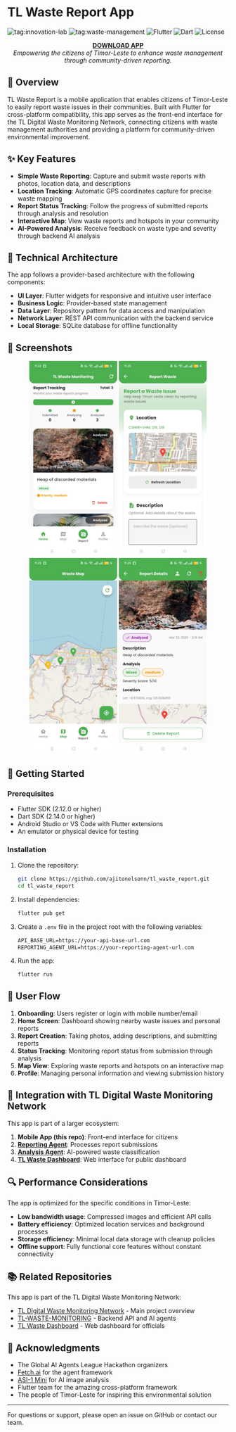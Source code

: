 # TL Waste Report App

![tag:innovation-lab](https://img.shields.io/badge/innovation--lab-3D8BD3)
![tag:waste-management](https://img.shields.io/badge/waste--management-4CAF50)
![Flutter](https://img.shields.io/badge/Flutter-02569B?style=flat&logo=flutter&logoColor=white)
![Dart](https://img.shields.io/badge/Dart-0175C2?style=flat&logo=dart&logoColor=white)
![License](https://img.shields.io/badge/License-MIT-blue.svg)


<p align="center">
  <a href="https://drive.google.com/drive/folders/1O2CP7oY6aVZOTpRaTXd6RO8T1DjITV4p?usp=sharing"><b>DOWNLOAD APP</b></a>  
  <br>  
  <i>Empowering the citizens of Timor-Leste to enhance waste management through community-driven reporting.</i>  
</p>


## 📱 Overview

TL Waste Report is a mobile application that enables citizens of Timor-Leste to easily report waste issues in their communities. Built with Flutter for cross-platform compatibility, this app serves as the front-end interface for the TL Digital Waste Monitoring Network, connecting citizens with waste management authorities and providing a platform for community-driven environmental improvement.

## ✨ Key Features

- **Simple Waste Reporting**: Capture and submit waste reports with photos, location data, and descriptions
- **Location Tracking**: Automatic GPS coordinates capture for precise waste mapping
- **Report Status Tracking**: Follow the progress of submitted reports through analysis and resolution
- **Interactive Map**: View waste reports and hotspots in your community
- **AI-Powered Analysis**: Receive feedback on waste type and severity through backend AI analysis


## 🔧 Technical Architecture

The app follows a provider-based architecture with the following components:

- **UI Layer**: Flutter widgets for responsive and intuitive user interface
- **Business Logic**: Provider-based state management
- **Data Layer**: Repository pattern for data access and manipulation
- **Network Layer**: REST API communication with the backend service
- **Local Storage**: SQLite database for offline functionality

## 📸 Screenshots

<p align="center">
  <img src="assets/screenshots/home_screen.jpeg" width="200" alt="Home Screen"/>
  <img src="assets/screenshots/report_screen.jpeg" width="200" alt="Report Screen"/>
  <img src="assets/screenshots/map_view.jpeg" width="200" alt="Map View"/>
  <img src="assets/screenshots/report_detail.jpeg" width="200" alt="Report Details"/>
</p>

## 🚀 Getting Started

### Prerequisites

- Flutter SDK (2.12.0 or higher)
- Dart SDK (2.14.0 or higher)
- Android Studio or VS Code with Flutter extensions
- An emulator or physical device for testing

### Installation

1. Clone the repository:
   ```bash
   git clone https://github.com/ajitonelsonn/tl_waste_report.git
   cd tl_waste_report
   ```

2. Install dependencies:
   ```bash
   flutter pub get
   ```

3. Create a `.env` file in the project root with the following variables:
   ```
   API_BASE_URL=https://your-api-base-url.com
   REPORTING_AGENT_URL=https://your-reporting-agent-url.com
   ```

4. Run the app:
   ```bash
   flutter run
   ```


## 🔄 User Flow

1. **Onboarding**: Users register or login with mobile number/email
2. **Home Screen**: Dashboard showing nearby waste issues and personal reports
3. **Report Creation**: Taking photos, adding descriptions, and submitting reports
4. **Status Tracking**: Monitoring report status from submission through analysis
5. **Map View**: Exploring waste reports and hotspots on an interactive map
6. **Profile**: Managing personal information and viewing submission history

## 🧩 Integration with TL Digital Waste Monitoring Network

This app is part of a larger ecosystem:

1. **Mobile App (this repo)**: Front-end interface for citizens
2. [**Reporting Agent**](https://github.com/ajitonelsonn/tl-waste-monitoring/tree/main/reporting): Processes report submissions
3. [**Analysis Agent**](https://github.com/ajitonelsonn/tl-waste-monitoring/tree/main/analysis): AI-powered waste classification
4. [**TL Waste Dashboard**](https://github.com/ajitonelsonn/tl-waste-dashboard): Web interface for public dashboard


## 🔍 Performance Considerations

The app is optimized for the specific conditions in Timor-Leste:

- **Low bandwidth usage**: Compressed images and efficient API calls
- **Battery efficiency**: Optimized location services and background processes
- **Storage efficiency**: Minimal local data storage with cleanup policies
- **Offline support**: Fully functional core features without constant connectivity

## 📚 Related Repositories

This app is part of the TL Digital Waste Monitoring Network:

- [TL Digital Waste Monitoring Network](https://github.com/ajitonelsonn/TLWasteR) - Main project overview
- [TL-WASTE-MONITORING](https://github.com/ajitonelsonn/tl-waste-monitoring) - Backend API and AI agents
- [TL Waste Dashboard](https://github.com/ajitonelsonn/tl-waste-dashboard) - Web dashboard for officials


## 🙏 Acknowledgments

- The Global AI Agents League Hackathon organizers
- [Fetch.ai](https://fetch.ai/) for the agent framework
- [ASI-1 Mini](https://asi1.ai/) for AI image analysis
- Flutter team for the amazing cross-platform framework
- The people of Timor-Leste for inspiring this environmental solution

---

For questions or support, please open an issue on GitHub or contact our team.